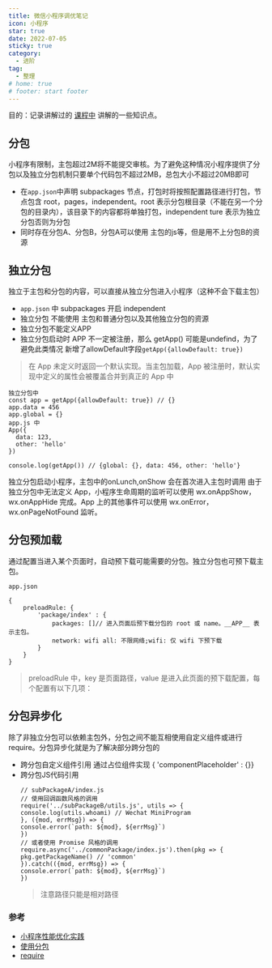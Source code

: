 ```yaml
---
title: 微信小程序调优笔记
icon: 小程序
star: true
date: 2022-07-05
sticky: true
category:
  - 进阶
tag:
  - 整理
# home: true
# footer: start footer
---
```


目的：记录讲解过的 [课程中](https://developers.weixin.qq.com/community/business/course/000606628dc2e86dc0ddcbb115940d) 讲解的一些知识点。

<!-- more -->

## 分包

小程序有限制，主包超过2M将不能提交审核。为了避免这种情况小程序提供了分包以及独立分包机制只要单个代码包不超过2MB，总包大小不超过20MB即可
* 在`app.json`中声明 subpackages 节点，打包时将按照配置路径进行打包，节点包含 root，pages，independent。root 表示分包根目录（不能在另一个分包的目录内），该目录下的内容都将单独打包，independent ture 表示为独立分包否则为分包
* 同时存在分包A、分包B，分包A可以使用 主包的js等，但是用不上分包B的资源

## 独立分包
独立于主包和分包的内容，可以直接从独立分包进入小程序（这种不会下载主包）
* `app.json` 中 subpackages 开启 independent
* 独立分包 不能使用 主包和普通分包以及其他独立分包的资源
* 独立分包不能定义APP
* 独立分包启动时 APP 不一定被注册，那么 getApp() 可能是undefind，为了避免此类情况 新增了allowDefault字段`getApp({allowDefault: true})`
> 在 App 未定义时返回一个默认实现。当主包加载，App 被注册时，默认实现中定义的属性会被覆盖合并到真正的 App 中
```
独立分包中
const app = getApp({allowDefault: true}) // {}
app.data = 456
app.global = {}
app.js 中
App({
  data: 123,
  other: 'hello'
})

console.log(getApp()) // {global: {}, data: 456, other: 'hello'}
```
独立分包启动小程序，主包中的onLunch,onShow 会在首次进入主包时调用
由于独立分包中无法定义 App，小程序生命周期的监听可以使用 wx.onAppShow，wx.onAppHide 完成。App 上的其他事件可以使用 wx.onError，wx.onPageNotFound 监听。

## 分包预加载
通过配置当进入某个页面时，自动预下载可能需要的分包。独立分包也可预下载主包。
```
app.json

{
    preloadRule: {
        'package/index' : {
            packages: []// 进入页面后预下载分包的 root 或 name。__APP__ 表示主包。
            network: wifi all: 不限网络;wifi: 仅 wifi 下预下载
        }
    }
}

```
> preloadRule 中，key 是页面路径，value 是进入此页面的预下载配置，每个配置有以下几项：


## 分包异步化
除了非独立分包可以依赖主包外，分包之间不能互相使用自定义组件或进行 require。分包异步化就是为了解决部分跨分包的
* 跨分包自定义组件引用
    通过占位组件实现 { 'componentPlaceholder' : {}}
* 跨分包JS代码引用
    ```
    // subPackageA/index.js
    // 使用回调函数风格的调用
    require('../subPackageB/utils.js', utils => {
    console.log(utils.whoami) // Wechat MiniProgram
    }, ({mod, errMsg}) => {
    console.error(`path: ${mod}, ${errMsg}`)
    })
    // 或者使用 Promise 风格的调用
    require.async('../commonPackage/index.js').then(pkg => {
    pkg.getPackageName() // 'common'
    }).catch(({mod, errMsg}) => {
    console.error(`path: ${mod}, ${errMsg}`)
    })
    ```
    > 注意路径只能是相对路径


### 参考
- [小程序性能优化实践](https://developers.weixin.qq.com/community/business/course/000606628dc2e86dc0ddcbb115940d)
- [使用分包](https://developers.weixin.qq.com/miniprogram/dev/framework/subpackages/basic.html)
- [require](https://developers.weixin.qq.com/miniprogram/dev/reference/api/require)



